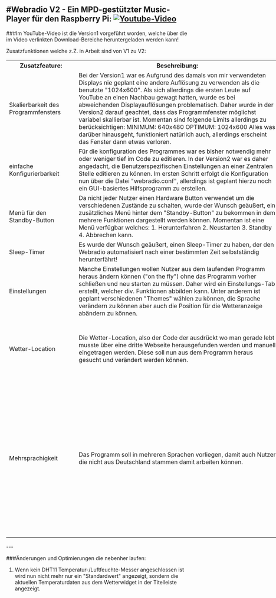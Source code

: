 #Webradio V2 - Ein MPD-gestützter Music-Player für den Raspberry Pi:
[![Youtube-Video](http://img.youtube.com/vi/8zRfpBta6v8/0.jpg)](https://www.youtube.com/watch?v=8zRfpBta6v8)
---
###Im YouTube-Video ist die Version1 vorgeführt worden, welche über die im Video verlinkten Download-Bereiche
heruntergeladen werden kann!

Zusatzfunktionen welche z.Z. in Arbeit sind von V1 zu V2:
<table style="undefined;table-layout: fixed; width: 864px">
<colgroup>
<col style="width: 199px">
<col style="width: 665px">
</colgroup>
  <tr>
    <th>Zusatzfeature:</th>
    <th>Beschreibung:</th>
    <th>Status:</th>
  </tr>
  <tr>
    <td>Skalierbarkeit des Programmfensters</td>
    <td>Bei der Version1 war es Aufgrund des damals von mir verwendeten Displays nie geplant eine andere Auflösung zu
    verwenden als die benutzte "1024x600". Als sich allerdings die ersten Leute auf YouTube an einen Nachbau gewagt
    hatten, wurde es bei abweichenden Displayauflösungen problematisch. Daher wurde in der Version2 darauf geachtet,
    dass das Programmfenster möglichst variabel skallierbar ist. Momentan sind folgende Limits allerdings zu
    berücksichtigen:
    MINIMUM: 640x480
    OPTIMUM: 1024x600
    Alles was darüber hinausgeht, funktioniert natürlich auch, allerdings erscheint das Fenster dann etwas verloren.</td>
    <td>Fertig!</td>
  </tr>
  <tr>
    <td>einfache Konfigurierbarkeit</td>
    <td>Für die konfiguration des Programmes war es bisher notwendig mehr oder weniger tief im Code zu editieren.
    In der Version2 war es daher angedacht, die Benutzerspezifischen Einstellungen an einer Zentralen Stelle editieren
    zu können. Im ersten Schritt erfolgt die Konfiguration nun über die Datei "webradio.conf", allerdings ist geplant
    hierzu noch ein GUI-basiertes Hilfsprogramm zu erstellen.</td>
    <td>Konfiguration über webradio.conf funktioniert!</td>
  </tr>
  <tr>
    <td>Menü für den Standby-Button</td>
    <td>Da nicht jeder Nutzer einen Hardware Button verwendet um die verschiedenen Zustände zu schalten, wurde der
    Wunsch geäußert, ein zusätzliches Menü hinter dem "Standby-Button" zu bekommen in dem mehrere Funktionen
    dargestellt werden können.
    Momentan ist eine Menü verfügbar welches:
    1. Herunterfahren
    2. Neustarten
    3. Standby
    4. Abbrechen
    kann.</td>
    <td>Fertig!</td>
  </tr>
  <tr>
    <td>Sleep-Timer</td>
    <td>Es wurde der Wunsch geäußert, einen Sleep-Timer zu haben, der den Webradio automatisiert nach einer bestimmten
    Zeit selbstständig herunterfährt!</td>
    <td>Fertig!</td>
  </tr>
  <tr>
    <td>Einstellungen</td>
    <td>Manche Einstellungen wollen Nutzer aus dem laufenden Programm heraus ändern können ("on the fly") ohne das
    Programm vorher schließen und neu starten zu müssen. Daher wird ein Einstellungs-Tab erstellt, welcher div. Funktionen
    abbilden kann. Unter anderem ist geplant verschiedenen "Themes" wählen zu können, die Sprache verändern zu können
    aber auch die Position für die Wetteranzeige abändern zu können.</td>
    <td>In Bearbeitung, Themes funktionieren schon mal...</td>
  </tr>
  <tr>
    <td>Wetter-Location</td>
    <td>Die Wetter-Location, also der Code der ausdrückt wo man gerade lebt musste über eine dritte Webseite herausgefunden
    werden und manuell eingetragen werden. Diese soll nun aus dem Programm heraus gesucht und verändert werden können.</td>
    <td>Funktion implementiert jedoch im Layout noch nicht umgesetzt, daher noch nicht nutzbar.</td>
  </tr>
  <tr>
    <td>Mehrsprachigkeit</td>
    <td>Das Programm soll in mehreren Sprachen vorliegen, damit auch Nutzer die nicht aus Deutschland stammen damit
    arbeiten können.</td>
    <td>Momentan liegt das Programm in DE (Deutsch) und EN (Englisch) vor. Die Sprache wird automatisch gewählt. Eine
    eigenständige Auswahl wurde noch nicht im Layout umgesetzt und kann daher noch nicht verwendet werden.</td>
  </tr>
</table>
---

###Änderungen und Optimierungen die nebenher laufen:
1. Wenn kein DHT11 Temperatur-/Luftfeuchte-Messer angeschlossen ist wird nun nicht mehr nur ein "Standardwert" angezeigt,
sondern die aktuellen Temperaturdaten aus dem Wetterwidget in der Titelleiste angezeigt.